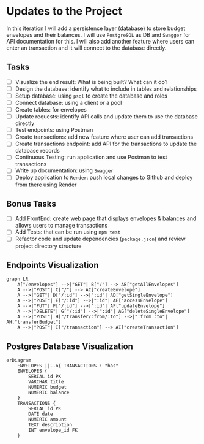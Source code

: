 # Updates to the Project

In this iteration I will add a persistence layer (database) to store budget envelopes and their balances. I will use `PostgreSQL` as DB and `Swagger` for API documentation for this. I will also add another feature where users can enter an transaction and it will connect to the database directly.

## Tasks

- [ ] Visualize the end result: What is being built? What can it do?
- [ ] Design the database: identify what to include in tables and relationships
- [ ] Setup database: using `psql` to create the database and roles
- [ ] Connect database: using a client or a pool
- [ ] Create tables: for envelopes
- [ ] Update requests: identify API calls and update them to use the database directly
- [ ] Test endpoints: using Postman
- [ ] Create transactions: add new feature where user can add transactions
- [ ] Create transactions endpoint: add API for the transactions to update the database records
- [ ] Continuous Testing: run application and use Postman to test transactions
- [ ] Write up documentation: using `Swagger`
- [ ] Deploy application to `Render`: push local changes to Github and deploy from there using Render

## Bonus Tasks

- [ ] Add FrontEnd: create web page that displays envelopes & balances and allows users to manage transactions
- [ ] Add Tests: that can be run using `npm test`
- [ ] Refactor code and update dependencies (`package.json`) and review project directory structure

## Endpoints Visualization

```mermaid
graph LR
    A["/envelopes"] -->|"GET"| B["/"] --> AB["getAllEnvelopes"]
    A -->|"POST"| C["/"] --> AC["createEnvelope"]
    A -->|"GET"| D["/:id"] -->|":id"| AD["getSingleEnvelope"]
    A -->|"POST"| E["/:id"] -->|":id"| AE["accessEnvelope"]
    A -->|"PUT"| F["/:id"] -->|":id"| AF["updateEnvelope"]
    A -->|"DELETE"| G["/:id"] -->|":id"| AG["deleteSingleEnvelope"]
    A -->|"POST"| H["/transfer/:from/:to"] -->|":from :to"| AH["transferBudget"]
    A -->|"POST"| I["/transaction"] --> AI["createTransaction"]

```

## Postgres Database Visualization

```mermaid
erDiagram
    ENVELOPES ||--o{ TRANSACTIONS : "has"
    ENVELOPES {
        SERIAL id PK
        VARCHAR title
        NUMERIC budget
        NUMERIC balance
    }
    TRANSACTIONS {
        SERIAL id PK
        DATE date
        NUMERIC amount
        TEXT description
        INT envelope_id FK
    }
```
